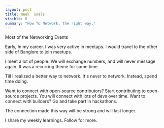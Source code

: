 ```yaml
---
layout: post
title: Week  Goals
visible: 0
summary: "How To Network, the right way."
---
```


Most of the Networking Events

Early, In my career. I was very active in meetups. I would travel to the other side of Banglore to join meetups.

I meet a lot of people. We will exchange numbers, and will never message again. It was a recurring theme for some time.

Till I realized a better way to network. It's never to network. Instead, spend time doing. 

Want to connect with open-source contributors? Start contributing to open-source projects. You will connect with lots of devs over time.
Want to connect with builders? Go and take part in hackathons.

The connection made this way will be strong and will last longer.

I share my weekly learnings. Follow for more.

<!-- 
Most of the Networking Events.


Early, In my carrer. I was very active in meetups. I would travel to other side of Banglore to join meetups.

I meet lot of people this way. We will exchange socials, whatsApps never to message each other. 

When I was early in my carrer, I used to go to meetups in Banglore. I will meet people who 
will talk about new ideas and I was impressed by them.

Next time I will go to meetup and will bump into the same person and he will tell me about 
What needs to be done. He would tell me about some other new thing and the old thing that he necer executed.

Slowly I started realizing, it's all blabber not real substabce. 
Later, I realized that the best way is to do build/create what you like and put it out.

You want to meet good open source contributors. Start contributing to open source projects.
You want to meet hikers, start going to hiking.
You want to network with Fitness enthusist, start going to fitness classes.

The people you will meet this way, will be more biased towards actions.
In the end, I will end it using the Peter Theil Quote.
Spend you 20s working on something you genuinely align your interest with. -->
